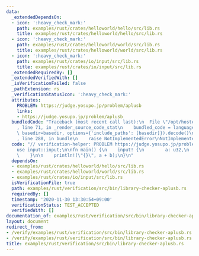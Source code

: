 ```yaml
---
data:
  _extendedDependsOn:
  - icon: ':heavy_check_mark:'
    path: examples/rust/crates/helloworld/hello/src/lib.rs
    title: examples/rust/crates/helloworld/hello/src/lib.rs
  - icon: ':heavy_check_mark:'
    path: examples/rust/crates/helloworld/world/src/lib.rs
    title: examples/rust/crates/helloworld/world/src/lib.rs
  - icon: ':heavy_check_mark:'
    path: examples/rust/crates/io/input/src/lib.rs
    title: examples/rust/crates/io/input/src/lib.rs
  _extendedRequiredBy: []
  _extendedVerifiedWith: []
  _isVerificationFailed: false
  _pathExtension: rs
  _verificationStatusIcon: ':heavy_check_mark:'
  attributes:
    PROBLEM: https://judge.yosupo.jp/problem/aplusb
    links:
    - https://judge.yosupo.jp/problem/aplusb
  bundledCode: "Traceback (most recent call last):\n  File \"/opt/hostedtoolcache/Python/3.9.4/x64/lib/python3.9/site-packages/onlinejudge_verify/documentation/build.py\"\
    , line 71, in _render_source_code_stat\n    bundled_code = language.bundle(stat.path,\
    \ basedir=basedir, options={'include_paths': [basedir]}).decode()\n  File \"/opt/hostedtoolcache/Python/3.9.4/x64/lib/python3.9/site-packages/onlinejudge_verify/languages/rust.py\"\
    , line 288, in bundle\n    raise NotImplementedError\nNotImplementedError\n"
  code: "// verification-helper: PROBLEM https://judge.yosupo.jp/problem/aplusb\n\n\
    use input::input;\n\nfn main() {\n    input! {\n        a: u32,\n        b: u32,\n\
    \    }\n\n    println!(\"{}\", a + b);\n}\n"
  dependsOn:
  - examples/rust/crates/helloworld/hello/src/lib.rs
  - examples/rust/crates/helloworld/world/src/lib.rs
  - examples/rust/crates/io/input/src/lib.rs
  isVerificationFile: true
  path: examples/rust/verification/src/bin/library-checker-aplusb.rs
  requiredBy: []
  timestamp: '2020-11-30 13:30:54+09:00'
  verificationStatus: TEST_ACCEPTED
  verifiedWith: []
documentation_of: examples/rust/verification/src/bin/library-checker-aplusb.rs
layout: document
redirect_from:
- /verify/examples/rust/verification/src/bin/library-checker-aplusb.rs
- /verify/examples/rust/verification/src/bin/library-checker-aplusb.rs.html
title: examples/rust/verification/src/bin/library-checker-aplusb.rs
---
```

